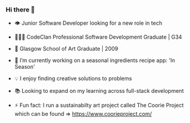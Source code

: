 ### Hi there 👋
- 👁️ Junior Software Developer looking for a new role in tech
- 👨🏻‍🎓 CodeClan Professional Software Development Graduate | G34
- 🎨 Glasgow School of Art Graduate | 2009
- 🥬 I’m currently working on a seasonal ingredients recipe app: 'In Season'
- 💡 I enjoy finding creative solutions to problems
- 📚 Looking to expand on my learning across full-stack development

- ⚡ Fun fact: I run a sustainabilty art project called The Coorie Project which can be found => https://www.coorieproject.com/
